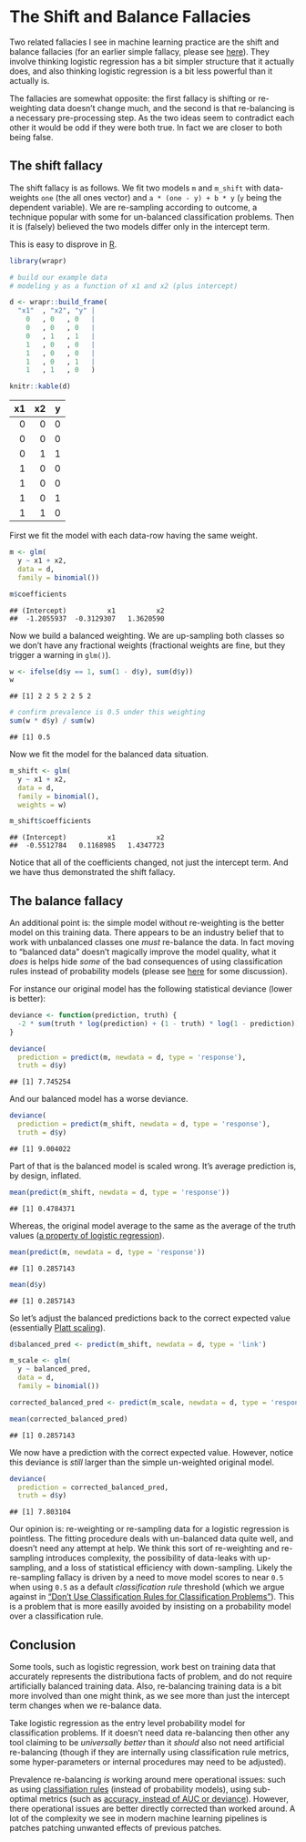 The Shift and Balance Fallacies
================

Two related fallacies I see in machine learning practice are the shift
and balance fallacies (for an earlier simple fallacy, please see
[here](https://win-vector.com/2020/09/07/the-intercept-fallacy/)). They
involve thinking logistic regression has a bit simpler structure that it
actually does, and also thinking logistic regression is a bit less
powerful than it actually is.

The fallacies are somewhat opposite: the first fallacy is shifting or
re-weighting data doesn’t change much, and the second is that
re-balancing is a necessary pre-processing step. As the two ideas seem
to contradict each other it would be odd if they were both true. In fact
we are closer to both being false.

## The shift fallacy

The shift fallacy is as follows. We fit two models `m` and `m_shift`
with data-weights `one` (the all ones vector) and `a * (one - y) + b *
y` (`y` being the dependent variable). We are re-sampling according to
outcome, a technique popular with some for un-balanced classification
problems. Then it is (falsely) believed the two models differ only in
the intercept term.

This is easy to disprove in [R](https://www.r-project.org).

``` r
library(wrapr)

# build our example data
# modeling y as a function of x1 and x2 (plus intercept)

d <- wrapr::build_frame(
  "x1"  , "x2", "y" |
    0   , 0   , 0   |
    0   , 0   , 0   |
    0   , 1   , 1   |
    1   , 0   , 0   |
    1   , 0   , 0   |
    1   , 0   , 1   |
    1   , 1   , 0   )

knitr::kable(d)
```

| x1 | x2 | y |
| -: | -: | -: |
|  0 |  0 | 0 |
|  0 |  0 | 0 |
|  0 |  1 | 1 |
|  1 |  0 | 0 |
|  1 |  0 | 0 |
|  1 |  0 | 1 |
|  1 |  1 | 0 |

First we fit the model with each data-row having the same weight.

``` r
m <- glm(
  y ~ x1 + x2,
  data = d,
  family = binomial())

m$coefficients
```

    ## (Intercept)          x1          x2 
    ##  -1.2055937  -0.3129307   1.3620590

Now we build a balanced weighting. We are up-sampling both classes so we
don’t have any fractional weights (fractional weights are fine, but they
trigger a warning in `glm()`).

``` r
w <- ifelse(d$y == 1, sum(1 - d$y), sum(d$y))
w
```

    ## [1] 2 2 5 2 2 5 2

``` r
# confirm prevalence is 0.5 under this weighting
sum(w * d$y) / sum(w)
```

    ## [1] 0.5

Now we fit the model for the balanced data situation.

``` r
m_shift <- glm(
  y ~ x1 + x2,
  data = d,
  family = binomial(),
  weights = w)

m_shift$coefficients
```

    ## (Intercept)          x1          x2 
    ##  -0.5512784   0.1168985   1.4347723

Notice that all of the coefficients changed, not just the intercept
term. And we have thus demonstrated the shift fallacy.

## The balance fallacy

An additional point is: the simple model without re-weighting is the
better model on this training data. There appears to be an industry
belief that to work with unbalanced classes one *must* re-balance the
data. In fact moving to “balanced data” doesn’t magically improve the
model quality, what it *does* is helps hide *some* of the bad
consequences of using classification rules instead of probability models
(please see
[here](https://win-vector.com/2020/08/07/dont-use-classification-rules-for-classification-problems/)
for some discussion).

For instance our original model has the following statistical deviance
(lower is better):

``` r
deviance <- function(prediction, truth) {
  -2 * sum(truth * log(prediction) + (1 - truth) * log(1 - prediction))
}

deviance(
  prediction = predict(m, newdata = d, type = 'response'),
  truth = d$y)
```

    ## [1] 7.745254

And our balanced model has a worse deviance.

``` r
deviance(
  prediction = predict(m_shift, newdata = d, type = 'response'),
  truth = d$y)
```

    ## [1] 9.004022

Part of that is the balanced model is scaled wrong. It’s average
prediction is, by design, inflated.

``` r
mean(predict(m_shift, newdata = d, type = 'response'))
```

    ## [1] 0.4784371

Whereas, the original model average to the same as the average of the
truth values ([a property of logistic
regression](https://win-vector.com/2011/09/14/the-simpler-derivation-of-logistic-regression/)).

``` r
mean(predict(m, newdata = d, type = 'response'))
```

    ## [1] 0.2857143

``` r
mean(d$y)
```

    ## [1] 0.2857143

So let’s adjust the balanced predictions back to the correct expected
value (essentially [Platt
scaling](https://en.wikipedia.org/wiki/Platt_scaling)).

``` r
d$balanced_pred <- predict(m_shift, newdata = d, type = 'link')

m_scale <- glm(
  y ~ balanced_pred,
  data = d,
  family = binomial())

corrected_balanced_pred <- predict(m_scale, newdata = d, type = 'response')

mean(corrected_balanced_pred)
```

    ## [1] 0.2857143

We now have a prediction with the correct expected value. However,
notice this deviance is *still* larger than the simple un-weighted
original model.

``` r
deviance(
  prediction = corrected_balanced_pred,
  truth = d$y)
```

    ## [1] 7.803104

Our opinion is: re-weighting or re-sampling data for a logistic
regression is pointless. The fitting procedure deals with un-balanced
data quite well, and doesn’t need any attempt at help. We think this
sort of re-weighting and re-sampling introduces complexity, the
possibility of data-leaks with up-sampling, and a loss of statistical
efficiency with down-sampling. Likely the re-sampling fallacy is driven
by a need to move model scores to near `0.5` when using `0.5` as a
default *classification rule* threshold (which we argue against in
[“Don’t Use Classification Rules for Classification
Problems”](https://win-vector.com/2020/08/07/dont-use-classification-rules-for-classification-problems/)).
This is a problem that is more easilly avoided by insisting on a
probability model over a classification rule.

## Conclusion

Some tools, such as logistic regression, work best on training data that
accurately represents the distributiona facts of problem, and do not
require artificially balanced training data. Also, re-balancing training
data is a bit more involved than one might think, as we see more than
just the intercept term changes when we re-balance data.

Take logistic regression as the entry level probability model for
classification problems. If it doesn’t need data re-balancing then other
any tool claiming to be *universally better* than it *should* also not
need artificial re-balancing (though if they are internally using
classification rule metrics, some hyper-parameters or internal
procedures may need to be adjusted).

Prevalence re-balancing *is* working around mere operational issues:
such as using [classifiation
rules](https://win-vector.com/2020/08/07/dont-use-classification-rules-for-classification-problems/)
(instead of probability models), using sub-optimal metrics (such as
[accuracy, instead of AUC or
deviance](https://win-vector.com/2016/07/22/on-accuracy/)). However,
there operational issues are better directly corrected than worked
around. A lot of the complexity we see in modern machine learning
pipelines is patches patching unwanted effects of previous patches.
